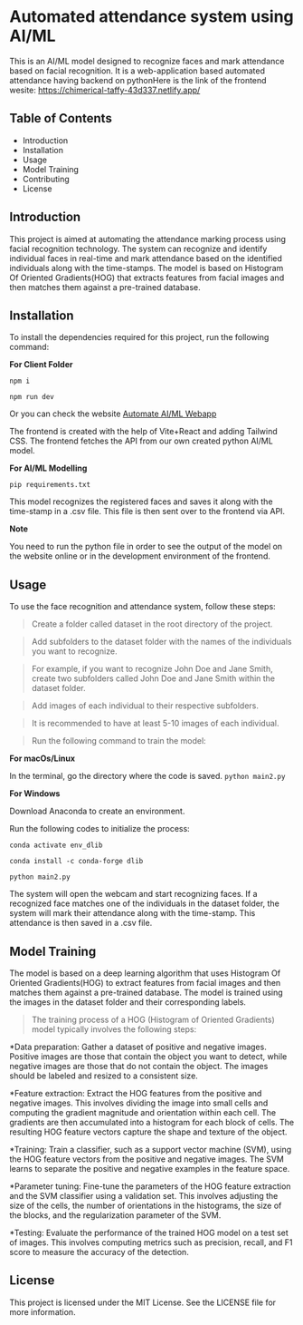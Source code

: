 
# Automated attendance system using AI/ML

This is an AI/ML model designed to recognize faces and mark attendance based on facial recognition. It is a web-application based automated attendance having backend on pythonHere is the link of the frontend wesite:
https://chimerical-taffy-43d337.netlify.app/


## Table of Contents

* Introduction
* Installation
* Usage
* Model Training
* Contributing
* License


## Introduction

This project is aimed at automating the attendance marking process using facial recognition technology. The system can recognize and identify individual faces in real-time and mark attendance based on the identified individuals along with the time-stamps. The model is based on Histogram Of Oriented Gradients(HOG) that extracts features from facial images and then matches them against a pre-trained database.


## Installation

To install the dependencies required for this project, run the following command:

**For Client Folder**

`npm i`

`npm run dev`

Or you can check the website [Automate AI/ML Webapp](https://chimerical-taffy-43d337.netlify.app/)

The frontend is created with the help of Vite+React and adding Tailwind CSS. The frontend fetches the API from our own created python AI/ML model.

**For AI/ML Modelling**

`pip requirements.txt`

This model recognizes the registered faces and saves it along with the time-stamp in a .csv file. This file is then sent over to the frontend via API.

**__Note__**

You need to run the python file in order to see the output of the model on the website online or in the development environment of the frontend. 


## Usage

To use the face recognition and attendance system, follow these steps:

>Create a folder called dataset in the root directory of the project.

>Add subfolders to the dataset folder with the names of the individuals you want to recognize.

>For example, if you want to recognize John Doe and Jane Smith, create two subfolders called John Doe and Jane Smith within the dataset folder.

>Add images of each individual to their respective subfolders.

>It is recommended to have at least 5-10 images of each individual.

>Run the following command to train the model:

**For macOs/Linux**

In the terminal, go the directory where the code is saved.
`python main2.py`

**For Windows**

Download Anaconda to create an environment.

Run the following codes to initialize the process:

`conda activate env_dlib`

`conda install -c conda-forge dlib`

`python main2.py`


The system will open the webcam and start recognizing faces. If a recognized face matches one of the individuals in the dataset folder, the system will mark their attendance along with the time-stamp. This attendance is then saved in a .csv file.


## Model Training

The model is based on a deep learning algorithm that uses Histogram Of Oriented Gradients(HOG) to extract features from facial images and then matches them against a pre-trained database. The model is trained using the images in the dataset folder and their corresponding labels. 

>The training process of a HOG (Histogram of Oriented Gradients) model typically involves the following steps:

*Data preparation: Gather a dataset of positive and negative images. Positive images are those that contain the object you want to detect, while negative images are those that do not contain the object. The images should be labeled and resized to a consistent size.

*Feature extraction: Extract the HOG features from the positive and negative images. This involves dividing the image into small cells and computing the gradient magnitude and orientation within each cell. The gradients are then accumulated into a histogram for each block of cells. The resulting HOG feature vectors capture the shape and texture of the object.

*Training: Train a classifier, such as a support vector machine (SVM), using the HOG feature vectors from the positive and negative images. The SVM learns to separate the positive and negative examples in the feature space.

*Parameter tuning: Fine-tune the parameters of the HOG feature extraction and the SVM classifier using a validation set. This involves adjusting the size of the cells, the number of orientations in the histograms, the size of the blocks, and the regularization parameter of the SVM.

*Testing: Evaluate the performance of the trained HOG model on a test set of images. This involves computing metrics such as precision, recall, and F1 score to measure the accuracy of the detection.


## License

This project is licensed under the MIT License. See the LICENSE file for more information.
